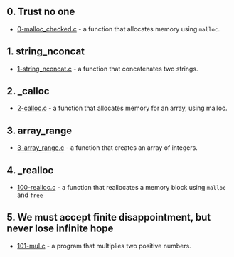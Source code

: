 ## 0. Trust no one
- [0-malloc_checked.c]() - a function that allocates memory using `malloc`.

## 1. string_nconcat
- [1-string_nconcat.c]() - a function that concatenates two strings.

## 2. _calloc
- [2-calloc.c]() - a function that allocates memory for an array, using malloc.

## 3. array_range
- [3-array_range.c]() - a function that creates an array of integers.

## 4. _realloc
- [100-realloc.c]() - a function that reallocates a memory block using `malloc` and `free`

## 5. We must accept finite disappointment, but never lose infinite hope
- [101-mul.c]() - a program that multiplies two positive numbers.

